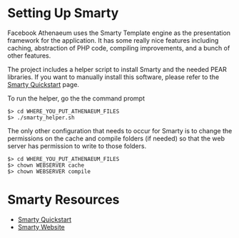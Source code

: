 # Setting Up Smarty #

Facebook Athenaeum uses the Smarty Template engine as the presentation framework for the application. It has some really nice features including caching, abstraction of PHP code, compiling improvements, and a bunch of other features.

The project includes a helper script to install Smarty and the needed PEAR libraries. If you want to manually install this software, please refer to the [Smarty Quickstart](http://www.smarty.net/quick_start.php) page.

To run the helper, go the the command prompt

```
$> cd WHERE_YOU_PUT_ATHENAEUM_FILES
$> ./smarty_helper.sh
```

The only other configuration that needs to occur for Smarty is to change the permissions on the cache and compile folders (if needed) so that the web server has permission to write to those folders.

```
$> cd WHERE_YOU_PUT_ATHENAEUM_FILES
$> chown WEBSERVER cache
$> chown WEBSERVER compile 
```


# Smarty Resources #

  * [Smarty Quickstart](http://www.smarty.net/quick_start.php)
  * [Smarty Website](http://www.smarty.net)
